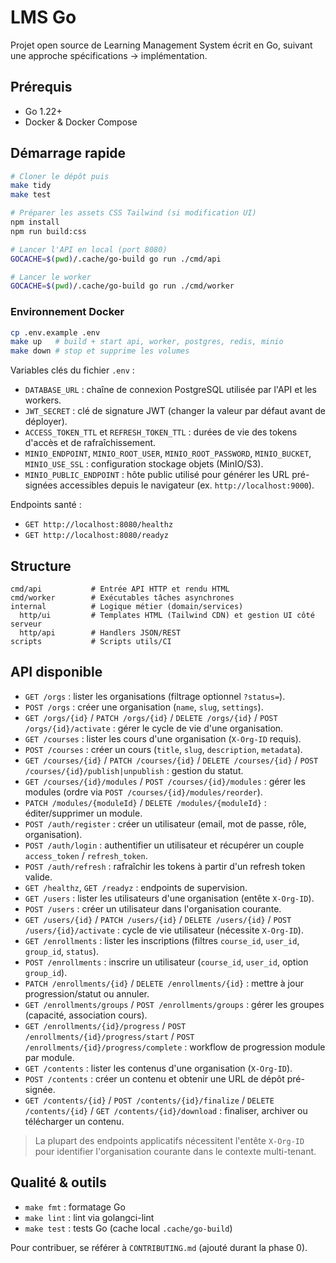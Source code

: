 # LMS Go

Projet open source de Learning Management System écrit en Go, suivant une approche spécifications → implémentation.

## Prérequis
- Go 1.22+
- Docker & Docker Compose

## Démarrage rapide
```bash
# Cloner le dépôt puis
make tidy
make test

# Préparer les assets CSS Tailwind (si modification UI)
npm install
npm run build:css

# Lancer l'API en local (port 8080)
GOCACHE=$(pwd)/.cache/go-build go run ./cmd/api

# Lancer le worker
GOCACHE=$(pwd)/.cache/go-build go run ./cmd/worker
```

### Environnement Docker
```bash
cp .env.example .env
make up   # build + start api, worker, postgres, redis, minio
make down # stop et supprime les volumes
```

Variables clés du fichier `.env` :
- `DATABASE_URL` : chaîne de connexion PostgreSQL utilisée par l'API et les workers.
- `JWT_SECRET` : clé de signature JWT (changer la valeur par défaut avant de déployer).
- `ACCESS_TOKEN_TTL` et `REFRESH_TOKEN_TTL` : durées de vie des tokens d'accès et de rafraîchissement.
- `MINIO_ENDPOINT`, `MINIO_ROOT_USER`, `MINIO_ROOT_PASSWORD`, `MINIO_BUCKET`, `MINIO_USE_SSL` : configuration stockage objets (MinIO/S3).
- `MINIO_PUBLIC_ENDPOINT` : hôte public utilisé pour générer les URL pré-signées accessibles depuis le navigateur (ex. `http://localhost:9000`).

Endpoints santé :
- `GET http://localhost:8080/healthz`
- `GET http://localhost:8080/readyz`

## Structure
```
cmd/api           # Entrée API HTTP et rendu HTML
cmd/worker        # Exécutables tâches asynchrones
internal          # Logique métier (domain/services)
  http/ui         # Templates HTML (Tailwind CDN) et gestion UI côté serveur
  http/api        # Handlers JSON/REST
scripts           # Scripts utils/CI
```

## API disponible
- `GET /orgs` : lister les organisations (filtrage optionnel `?status=`).
- `POST /orgs` : créer une organisation (`name`, `slug`, `settings`).
- `GET /orgs/{id}` / `PATCH /orgs/{id}` / `DELETE /orgs/{id}` / `POST /orgs/{id}/activate` : gérer le cycle de vie d'une organisation.
- `GET /courses` : lister les cours d'une organisation (`X-Org-ID` requis).
- `POST /courses` : créer un cours (`title`, `slug`, `description`, `metadata`).
- `GET /courses/{id}` / `PATCH /courses/{id}` / `DELETE /courses/{id}` / `POST /courses/{id}/publish|unpublish` : gestion du statut.
- `GET /courses/{id}/modules` / `POST /courses/{id}/modules` : gérer les modules (ordre via `POST /courses/{id}/modules/reorder`).
- `PATCH /modules/{moduleId}` / `DELETE /modules/{moduleId}` : éditer/supprimer un module.
- `POST /auth/register` : créer un utilisateur (email, mot de passe, rôle, organisation).
- `POST /auth/login` : authentifier un utilisateur et récupérer un couple `access_token` / `refresh_token`.
- `POST /auth/refresh` : rafraîchir les tokens à partir d'un refresh token valide.
- `GET /healthz`, `GET /readyz` : endpoints de supervision.
- `GET /users` : lister les utilisateurs d'une organisation (entête `X-Org-ID`).
- `POST /users` : créer un utilisateur dans l'organisation courante.
- `GET /users/{id}` / `PATCH /users/{id}` / `DELETE /users/{id}` / `POST /users/{id}/activate` : cycle de vie utilisateur (nécessite `X-Org-ID`).
- `GET /enrollments` : lister les inscriptions (filtres `course_id`, `user_id`, `group_id`, `status`).
- `POST /enrollments` : inscrire un utilisateur (`course_id`, `user_id`, option `group_id`).
- `PATCH /enrollments/{id}` / `DELETE /enrollments/{id}` : mettre à jour progression/statut ou annuler.
- `GET /enrollments/groups` / `POST /enrollments/groups` : gérer les groupes (capacité, association cours).
- `GET /enrollments/{id}/progress` / `POST /enrollments/{id}/progress/start` / `POST /enrollments/{id}/progress/complete` : workflow de progression module par module.
- `GET /contents` : lister les contenus d'une organisation (`X-Org-ID`).
- `POST /contents` : créer un contenu et obtenir une URL de dépôt pré-signée.
- `GET /contents/{id}` / `POST /contents/{id}/finalize` / `DELETE /contents/{id}` / `GET /contents/{id}/download` : finaliser, archiver ou télécharger un contenu.

> La plupart des endpoints applicatifs nécessitent l'entête `X-Org-ID` pour identifier l'organisation courante dans le contexte multi-tenant.

## Qualité & outils
- `make fmt` : formatage Go
- `make lint` : lint via golangci-lint
- `make test` : tests Go (cache local `.cache/go-build`)

Pour contribuer, se référer à `CONTRIBUTING.md` (ajouté durant la phase 0).
